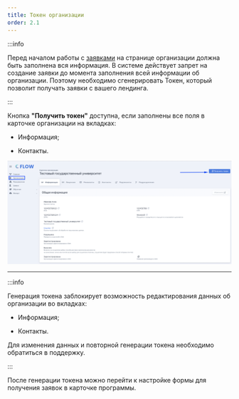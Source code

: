 ```yaml
---
title: Токен организации
order: 2.1
---
```


:::info 

Перед началом работы с [заявками](./../../slushateli/README/_index)  на странице организации должна быть заполнена вся информация.  В системе действует запрет на создание заявки до момента заполнения всей информации об организации.  Поэтому необходимо сгенерировать Токен, который позволит получать заявки с вашего лендинга.

:::

Кнопка **"Получить токен"** доступна,  если заполнены все поля  в карточке организации на вкладках:

-  Информация;

-  Контакты.

![](<./image (103).png>)

---

:::info 

Генерация токена заблокирует возможность редактирования данных об организации во вкладках:

-  Информация;

-  Контакты.

Для изменения данных  и повторной генерации токена необходимо обратиться в поддержку.

:::

После генерации токена можно перейти к настройке формы для получения заявок в карточке программы.